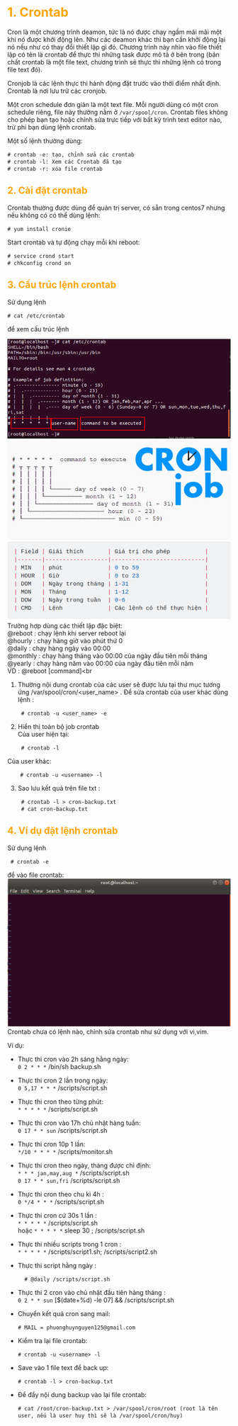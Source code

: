 <h1 style="color:orange">1. Crontab</h1>
Cron là một chương trình deamon, tức là nó được chạy ngầm mãi mãi một khi nó được khởi động lên. Như các deamon khác thì bạn cần khởi động lại nó nếu như có thay đổi thiết lập gì đó. Chương trình này nhìn vào file thiết lập có tên là crontab để thực thi những task được mô tả ở bên trong (bản chất crontab là một file text, chương trình sẽ thực thi những lệnh có trong file text đó).

Cronjob là các lệnh thực thi hành động đặt trước vào thời điểm nhất định. Crontab là nơi lưu trữ các cronjob.

Một cron schedule đơn giản là một text file. Mỗi người dùng có một cron schedule riêng, file này thường nằm ở `/var/spool/cron`. Crontab files không cho phép bạn tạo hoặc chỉnh sửa trực tiếp với bất kỳ trình text editor nào, trừ phi bạn dùng lệnh crontab.

Một số lệnh thường dùng:

    # crontab -e: tạo, chỉnh sửa các crontab
    # crontab -l: Xem các Crontab đã tạo
    # crontab -r: xóa file crontab
<h2 style="color:orange">2. Cài đặt crontab</h2>
Crontab thường được dùng để quản trị server, có sẵn trong centos7 nhưng nếu không có có thể dùng lệnh:
    
    # yum install cronie
Start crontab và tự động chạy mỗi khi reboot:

    # service crond start
    # chkconfig crond on
<h2 style="color:orange">3. Cấu trúc lệnh crontab</h2>
Sử dụng lệnh
    
    # cat /etc/crontab
để xem cấu trúc lệnh

![crontab](../img/crontab.png)
![crontab2](../img/crontab2.jpg)
![crontab1](../img/crontab1.png)<br>
Trường hợp dùng các thiết lập đặc biệt:<br>
@reboot : chạy lệnh khi server reboot lại<br>
@hourly : chạy hàng giờ vào phút thứ 0<br>
@daily : chạy hàng ngày vào 00:00<br>
@monthly : chạy hàng tháng vào 00:00 của ngày đầu tiên mỗi tháng<br>
@yearly : chạy hàng năm vào 00:00 của ngày đầu tiên mỗi năm<br>
VD : @reboot [command]<br
1. Thường nội dung crontab của các user sẽ được lưu tại thư mục tương ứng /var/spool/cron/<user_name> . Để sửa crontab của user khác dùng lệnh :

        # crontab -u <user_name> -e
2. Hiển thị toàn bộ job crontab<br>
Của user hiện tại:
        
        # crontab -l
Của user khác:
        
        # crontab -u <username> -l
3. Sao lưu kết quả trên file txt :

        # crontab -l > cron-backup.txt
        # cat cron-backup.txt
<h2 style="color:orange">4. Ví dụ đặt lệnh crontab</h2>
Sử dụng lệnh 
      
     # crontab -e
để vào file crontab:
![crontab3](../img/crontab3.png)<br>
Crontab chưa có lệnh nào, chỉnh sửa crontab như sử dụng với vi,vim.

Ví dụ:

- Thực thi cron vào 2h sáng hằng ngày:<br>
`0 2 * * *` /bin/sh backup.sh<br>
- Thực thi cron 2 lần trong ngày:<br>
`0 5,17 * * *` /scripts/script.sh<br>
- Thực thi cron theo từng phút:<br>
`* * * * *` /scripts/script.sh<br>
- Thực thi cron vào 17h chủ nhật hàng tuần:<br>
`0 17 * * sun` /scripts/script.sh<br>
- Thực thi cron 10p 1 lần:<br>
`*/10 * * * *` /scripts/monitor.sh<br>
- Thực thi cron theo ngày, tháng được chỉ định:<br>
`* * * jan,may,aug *` /scripts/script.sh<br>
`0 17 * * sun,fri` /scripts/script.sh<br>
- Thực thi cron theo chu kì 4h :<br>
`0 */4 * * *` /scripts/script.sh<br>
- Thực thi cron cứ 30s 1 lần :<br>
`* * * * *` /scripts/script.sh<br>
hoặc
`* * * * *` sleep 30 ; /scripts/script.sh<br>
- Thực thi nhiều scripts trong 1 cron :<br>
`* * * * *` /scripts/script1.sh; /scripts/script2.sh<br>
- Thực thi script hằng ngày :<br>

        # @daily /scripts/script.sh
- Thực thi 2 cron vào chủ nhật đầu tiên hàng tháng :<br>
`0 2 * * sun` [$(date+%d) -le 07] && /scripts/script.sh<br>
- Chuyển kết quả cron sang mail:<br>

      # MAIL = phuonghuynguyen125@gmail.com
- Kiểm tra lại file crontab:
      
      # crontab -u <username> -l
- Save vào 1 file text để back up:
      
      # crontab -l > cron-backup.txt
- Để đẩy nội dung backup vào lại file crontab:
      
      # cat /root/cron-backup.txt > /var/spool/cron/root (root là tên user, nếu là user huy thì sẽ là /var/spool/cron/huy)